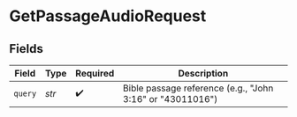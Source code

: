# GetPassageAudioRequest


## Fields

| Field                                                     | Type                                                      | Required                                                  | Description                                               |
| --------------------------------------------------------- | --------------------------------------------------------- | --------------------------------------------------------- | --------------------------------------------------------- |
| `query`                                                   | *str*                                                     | :heavy_check_mark:                                        | Bible passage reference (e.g., "John 3:16" or "43011016") |